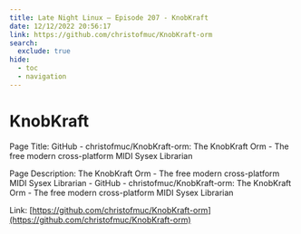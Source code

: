 ```yaml
---
title: Late Night Linux – Episode 207 - KnobKraft
date: 12/12/2022 20:56:17
link: https://github.com/christofmuc/KnobKraft-orm
search:
  exclude: true
hide:
  - toc
  - navigation
---
```


# KnobKraft

Page Title: GitHub - christofmuc/KnobKraft-orm: The KnobKraft Orm - The free modern cross-platform MIDI Sysex Librarian

Page Description: The KnobKraft Orm - The free modern cross-platform MIDI Sysex Librarian - GitHub - christofmuc/KnobKraft-orm: The KnobKraft Orm - The free modern cross-platform MIDI Sysex Librarian 

Link: [https://github.com/christofmuc/KnobKraft-orm](https://github.com/christofmuc/KnobKraft-orm)